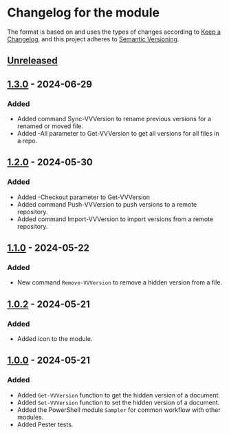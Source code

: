 # Changelog for the module

The format is based on and uses the types of changes according to [Keep a Changelog](https://keepachangelog.com/en/1.0.0/), and this project adheres to [Semantic Versioning](https://semver.org/spec/v2.0.0.html).

## [Unreleased]

## [1.3.0] - 2024-06-29

### Added

-   Added command Sync-VVVersion to rename previous versions for a renamed or moved file.
-   Added -All parameter to Get-VVVersion to get all versions for all files in a repo.

## [1.2.0] - 2024-05-30

### Added

-   Added -Checkout parameter to Get-VVVersion
-   Added command Push-VVVersion to push versions to a remote repository.
-   Added command Import-VVVersion to import versions from a remote repository.

## [1.1.0] - 2024-05-22

### Added

-   New command `Remove-VVVersion` to remove a hidden version from a file.

## [1.0.2] - 2024-05-21

### Added

-   Added icon to the module.

## [1.0.0] - 2024-05-21

### Added

-   Added `Get-VVVersion` function to get the hidden version of a document.
-   Added `Set-VVVersion` function to set the hidden version of a document.
-   Added the PowerShell module `Sampler` for common workflow with other modules.
-   Added Pester tests.

[Unreleased]: https://github.com/PalmEmanuel/VeilVer/compare/v1.3.0...HEAD

[1.3.0]: https://github.com/PalmEmanuel/VeilVer/compare/v1.2.0...v1.3.0

[1.2.0]: https://github.com/PalmEmanuel/VeilVer/compare/v1.1.0...v1.2.0

[1.1.0]: https://github.com/PalmEmanuel/VeilVer/compare/v1.0.2...v1.1.0

[1.0.2]: https://github.com/PalmEmanuel/VeilVer/compare/v1.0.1...v1.0.2

[1.0.1]: https://github.com/PalmEmanuel/VeilVer/compare/v1.0.0...v1.0.1

[1.0.0]: https://github.com/PalmEmanuel/VeilVer/compare/e4f82adc1a54930012465b1fde6b5397d7f04c50...v1.0.0
